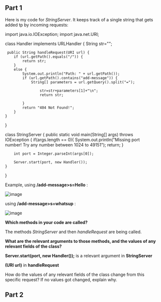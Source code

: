 ## Part 1

Here is my code for *StringServer*. It keeps track of a single string that gets added tp by incoming requests:

import java.io.IOException;
import java.net.URI;

class Handler implements URLHandler {
String str="";

     public String handleRequest(URI url) {
        if (url.getPath().equals("/")) {
            return str;
        } 
        else {
            System.out.println("Path: " + url.getPath());
            if (url.getPath().contains("add-message")) {
                String[] parameters = url.getQuery().split("=");
                
                    str=str+parameters[1]+"\n";
                    return str;
                
            }
            return "404 Not Found!";
        }
    }
}

class StringServer {
    public static void main(String[] args) throws IOException {
        if(args.length == 0){
            System.out.println("Missing port number! Try any number between 1024 to 49151");
            return;
        }

        int port = Integer.parseInt(args[0]);

        Server.start(port, new Handler());
    }
}

Example, using **/add-message>s=Hello** :

![image](https://user-images.githubusercontent.com/122485765/215639459-af4fb65d-efe3-4dec-9788-8b39774f45be.png)

using **/add-message>s=whatsup** :

![image](https://user-images.githubusercontent.com/122485765/215640246-6d393374-46a6-4648-badf-6a217f616ce2.png)


**Which methods in your code are called?**

The methods *StringServer* and then *handleRequest* are being called.

**What are the relevant arguments to those methods, and the values of any relevant fields of the class?**

**Server.start(port, new Handler());** is a relevant argument in **StringServer** 

**(URI url)** in **handleRequest**


How do the values of any relevant fields of the class change from this specific request? If no values got changed, explain why.


## Part 2

